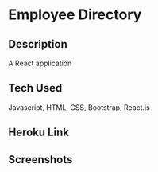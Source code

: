 # Employee Directory

## Description

A React application

## Tech Used

Javascript, HTML, CSS, Bootstrap, React.js

## Heroku Link

## Screenshots
